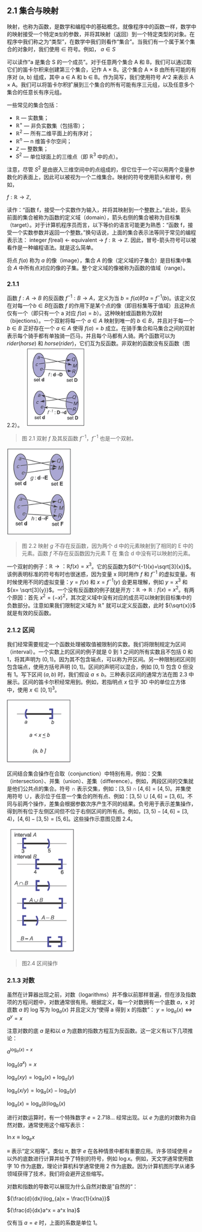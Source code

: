 ## 2.1 集合与映射
映射，也称为函数，是数学和编程中的基础概念。就像程序中的函数一样，数学中的映射接受一个特定`类型`的参数，并将其映射（返回）到一个特定类型的对象。在程序中我们称之为“类型”，在数学中我们则看作“集合”。当我们有一个属于某个集合的对象时，我们使用 ∈ 符号。例如，
${ a \in S }$

可以读作“a 是集合 S 的一个成员”。对于任意两个集合 A 和 B，我们可以通过取它们的笛卡尔积来创建第三个集合，记作 A × B。这个集合 A × B 由所有可能的有序对 (a, b) 组成，其中 a ∈ A 和 b ∈ B。作为简写，我们使用符号 A^2 来表示 A × A。我们可以将笛卡尔积扩展到三个集合的所有可能有序三元组，以及任意多个集合的任意长有序元组。

一些常见的集合包括：
- ${ \mathbb{R} }$ — 实数集；
- ${ \mathbb{R}^+ }$ — 非负实数集（包括零）；
- ${ \mathbb{R}^2 }$ — 所有二维平面上的有序对；
- ${ \mathbb{R}^n }$ — n 维笛卡尔空间；
- ${ \mathbb{Z} }$ — 整数集；
- ${ S^2 }$ — 单位球面上的三维点（即 ${ \mathbb{R}^3 }$ 中的点）。

注意，尽管 ${ S^2 }$ 是由嵌入三维空间中的点组成的，但它位于一个可以用两个变量参数化的表面上，因此可以被视为一个二维集合。映射的符号使用箭头和冒号，例如，

${ f : \mathbb{R} \rightarrow \mathbb{Z}, }$

读作：“函数 f，接受一个实数作为输入，并将其映射到一个整数上。”此处，箭头前面的集合被称为函数的定义域（domain），箭头右侧的集合被称为目标集（target）。对于计算机程序员而言，以下等价的语言可能更为熟悉：“函数 f，接受一个实数参数并返回一个整数。”换句话说，上面的集合表示法等同于常见的编程表示法：
${ \text{integer } f(\text{real}) \text{ ← equivalent → } f : \mathbb{R} \rightarrow \mathbb{Z}. }$
因此，冒号-箭头符号可以被看作是一种编程语法。就是这么简单。

将点 ${ f(a) }$ 称为 ${ a }$ 的像（image），集合 ${ A }$ 的像（定义域的子集合）是目标集中集合 ${ A }$ 中所有点对应的像的子集。整个定义域的像被称为函数的值域（range）。

### 2.1.1
函数 ${f:A \rightarrow B}$ 的反函数 ${f^{-1} : B \rightarrow A}$，定义为当 ${b=f(a)}$时${a=f^{-1}(b)}$。该定义仅在对每一个${b \in B}$在函数 ${f}$ 的作用下是某个点的像（即目标集等于值域）且这种点仅有一个（即只有一个 a 对应 ${f(a)=b}$）。这种映射或函数称为双射（bijections）。一个双射将每一个 ${a \in A}$ 映射到唯一的 ${b \in B}$，并且对于每一个 ${b \in B}$ 正好存在一个 ${a \in A}$ 使得 ${f(a)=b}$ 成立。在骑手集合和马集合之间的双射表示每个骑手都有单独骑一匹马，并且每个马都有人骑。两个函数可以为 ${rider(horse)}$ 和 ${horse(rider)}$，它们互为反函数。非双射的函数没有反函数（图 2.2）。
![fig2.1](../imgs/2/2.1.png)
> 图 2.1 双射 ${f}$ 及其反函数 ${f^{-1}}$，${f^{-1}}$ 也是一个双射。

![fig2.2](../imgs/2/2.2.png)
> 图 2.2 映射 ${g}$ 不存在反函数，因为两个 d 中的元素映射到了相同的 E 中的元素。函数 ${f}$ 不存在反函数因为元素 T 在 集合 d 中没有可以映射的元素。

一个双射的例子：${\mathbb{R} \rightarrow ： \mathbb{R} f(x) = x^3}$。它的反函数为${f^{-1}(x)=\sqrt[3]{x}}$。该例表明标准的符号有时也很迷惑，因为变量 x 同时用作 ${f}$ 和 ${f^{-1}}$ 的虚拟变量。有时候使用不同的虚拟变量：${y=f(x)}$ 和 ${x=f^{-1}(y)}$ 会更易理解，例如 ${y=x^3}$ 和 ${x= \sqrt[3]{y}}$。一个没有反函数的例子就是开方：${\mathbb{R} \rightarrow \mathbb{R} : f(x) = x^2}$。有两个原因：首先 ${x^2=(-x)^2}$，其次定义域中没有对应的成员可以映射到目标集中的负数部分。注意如果我们限制定义域为 ${\mathbb{R}^+}$ 就可以定义反函数，此时 ${\sqrt{x}}$ 就是有效的反函数。

### 2.1.2 区间
我们经常需要规定一个函数处理被取值被限制的实数。我们将限制规定为区间（interval）。一个实数上的区间的例子就是 0 到 1 之间的所有实数且不包括 0 和 1，将其声明为 ${(0,1)}$。因为其不包含端点，可以称为开区间。另一种限制闭区间则包含端点，使用方括号声明 ${[0,1]}$。区间的声明可以混合，例如 ${[0,1)}$ 包含 0 但没有 1。写下区间 ${(a,b)}$ 时，我们假设 ${a \leq b}$。三种表示区间的通常方法在图 2.3 中展示。区间的笛卡尔积经常用到。例如，若指明点 ${x}$ 位于 3D 中的单位立方体中，使用 ${x \in [0,1]^3}$。

![fig2.3](../imgs/2/2.3.png)

区间结合集合操作在合取（conjunction）中特别有用，例如：交集（intersection）、并集（union）、差集（difference）。例如，两段区间的交集就是他们公共点的集合。符号 ${\cap}$ 表示交集，例如：${[3,5) \cap [4,6]=[4,5)}$。并集使用符号 ${\cup}$，表示位于任意一个集合的所有点、例如：${[3,5) \cup [4,6]=[3,6]}$。不同与前两个操作，差集会根据参数次序产生不同的结果。负号用于表示差集操作，得到所有位于左侧区间但不位于右侧区间的所有点。例如，${[3,5) - [4,6]=[3,4)}$，${[4,6] - [3,5)=[5,6]}$。这些操作示意图见图 2.4。

![fig2.4](../imgs/2/2.4.png)
> 图2.4 区间操作

### 2.1.3 对数
虽然在计算器出现之前，对数（logarithms）并不像以前那样普遍，但在涉及指数项的方程问题中，对数通常很有用。根据定义，每一个对数拥有一个底数 ${a}$，x 对底数 ${a}$ 的 log 写为 ${\log_{a}(x)}$ 并且定义为“使得 a 得到 x 的指数”：
${y=\log_{a}(x) \iff a^y = x}$

注意对数的底 ${a}$ 是和以 ${a}$ 为底数的指数方程互为反函数。这一定义有以下几项推论：

${a^{\log_{a}(x)=x}}$

${\log_{a}(a^x)=x}$

${\log_{a}(xy)=\log_{a}(x) + \log_{a}(y)}$

${\log_{a}(x/y)=\log_{a}(x) - \log_{a}(y)}$

${\log_{a}(x)=\log_{a}(b)\log_{b}(x)}$

进行对数运算时，有一个特殊数字 ${e=2.718...}$ 经常出现。以 ${e}$ 为底的对数称为自然对数，通常使用这个缩写表示：

${\ln x \equiv \log_{e} x}$

${\equiv}$ 表示“定义相等”。类似 ${\pi}$, 数字  ${e}$ 在各种情景中都有重要应用。许多领域使用 ${e}$ 以外的底数进行计算并给予了特别的符号，例如 ${\log x}$。例如，天文学通常使用数字 10 作为底数，理论计算机科学通常使用 2 作为底数。因为计算机图形学从诸多领域获得了技术，我们将会避开这些缩写。

对数和指数的导数可以展现为什么自然对数是”自然的“：

${\frac{d}{dx}\log_{a}x = \frac{1}{xlna}}$

${\frac{d}{dx}a^x = a^x lna}$

仅有当 ${a=e}$ 时，上面的系数是单位 1。

